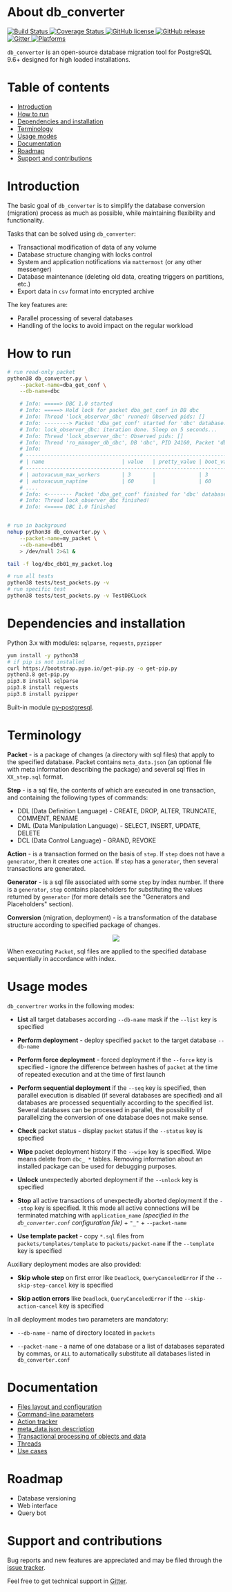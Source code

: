 # About db_converter

<p align="left">
	<a href="https://travis-ci.com/masterlee998/db_converter">
		<img alt="Build Status" src="https://travis-ci.com/masterlee998/db_converter.svg?branch=master">
	</a>
	<a href="https://coveralls.io/github/masterlee998/db_converter?branch=master">
		<img alt="Coverage Status" src="https://coveralls.io/repos/github/masterlee998/db_converter/badge.svg?branch=master">
	</a>
	<a href="https://github.com/masterlee998/db_converter/blob/master/LICENSE">
		<img alt="GitHub license" src="https://img.shields.io/github/license/masterlee998/db_converter.svg">
	</a>
    <a href="https://github.com/masterlee998/db_converter/releases">
        <img alt="GitHub release" src="https://img.shields.io/github/v/release/masterlee998/db_converter.svg">
    </a>
    <a href="https://gitter.im/db_converter/community?utm_source=badge&utm_medium=badge&utm_campaign=pr-badge">
        <img alt="Gitter" src="https://badges.gitter.im/db_converter/community.svg">
    </a>
    <a href="#">
        <img alt="Platforms" src="https://img.shields.io/badge/platforms-Windows%20%7C%20Linux-success.svg">
    </a>
</p>

`db_converter` is an open-source database migration tool for PostgreSQL 9.6+ designed for high loaded installations.

# Table of contents

<!--ts-->
   * [Introduction](#introduction)
   * [How to run](#how-to-run)
   * [Dependencies and installation](#dependencies-and-installation)
   * [Terminology](#terminology)
   * [Usage modes](#usage-modes)
   * [Documentation](#documentation)
   * [Roadmap](#roadmap)
   * [Support and contributions](#support-and-contributions)
<!--te-->

# Introduction

The basic goal of `db_converter` is to simplify the database conversion (migration) process as much as possible, while maintaining flexibility and functionality.

Tasks that can be solved using `db_converter`:

* Transactional modification of data of any volume
* Database structure changing with locks control
* System and application notifications via `mattermost` (or any other messenger)
* Database maintenance (deleting old data, creating triggers on partitions, etc.)
* Export data in `csv` format into encrypted archive

The key features are:

* Parallel processing of several databases
* Handling of the locks to avoid impact on the regular workload

# How to run

```bash
# run read-only packet
python38 db_converter.py \
	--packet-name=dba_get_conf \
	--db-name=dbc

	# Info: =====> DBC 1.0 started
	# Info: =====> Hold lock for packet dba_get_conf in DB dbc
	# Info: Thread 'lock_observer_dbc' runned! Observed pids: []
	# Info: --------> Packet 'dba_get_conf' started for 'dbc' database!
	# Info: lock_observer_dbc: iteration done. Sleep on 5 seconds...
	# Info: Thread 'lock_observer_dbc': Observed pids: []
	# Info: Thread 'ro_manager_db_dbc', DB 'dbc', PID 24160, Packet 'dba_get_conf', ...
	# Info:
	# ---------------------------------------------------------------------------
	# | name                         | value   | pretty_value | boot_val | unit |
	# ---------------------------------------------------------------------------
	# | autovacuum_max_workers       | 3       |              | 3        | None |
	# | autovacuum_naptime           | 60      |              | 60       | s    |
	# ....
	# Info: <-------- Packet 'dba_get_conf' finished for 'dbc' database!
	# Info: Thread lock_observer_dbc finished!
	# Info: <===== DBC 1.0 finished


# run in background
nohup python38 db_converter.py \
	--packet-name=my_packet \
	--db-name=db01
    > /dev/null 2>&1 &

tail -f log/dbc_db01_my_packet.log

# run all tests
python38 tests/test_packets.py -v
# run specific test
python38 tests/test_packets.py -v TestDBCLock
```

# Dependencies and installation

Python 3.x with modules: `sqlparse`, `requests`, `pyzipper`

```bash
yum install -y python38
# if pip is not installed
curl https://bootstrap.pypa.io/get-pip.py -o get-pip.py
python3.8 get-pip.py
pip3.8 install sqlparse
pip3.8 install requests
pip3.8 install pyzipper
```

Built-in module [py-postgresql](https://github.com/python-postgres/fe).

# Terminology

**Packet** - is a package of changes (a directory with sql files) that apply to the specified database. Packet contains `meta_data.json` (an optional file with meta information describing the package) and several sql files in `XX_step.sql` format.

**Step** - is a sql file, the contents of which are executed in one transaction, and containing the following types of commands:

* DDL (Data Definition Language) - CREATE, DROP, ALTER, TRUNCATE, COMMENT, RENAME
* DML (Data Manipulation Language) - SELECT, INSERT, UPDATE, DELETE
* DCL (Data Control Language) - GRAND, REVOKE

**Action** - is a transaction formed on the basis of `step`. If `step` does not have a `generator`, then it creates one `action`. If `step` has a `generator`, then several transactions are generated.

**Generator** - is a sql file associated with some `step` by index number. If there is a `generator`, `step` contains placeholders for substituting the values ​​returned by `generator` (for more details see the "Generators and Placeholders" section).

**Conversion** (migration, deployment) - is a transformation of the database structure according to specified package of changes.

<p align="center">
  <img src="doc/dbc_common_flow.png">
</p>


When executing `Packet`, sql files are applied to the specified database sequentially in accordance with index.

# Usage modes

`db_convertrer` works in the following modes:

* **List** all target databases according `--db-name` mask if the `--list` key is specified

* **Perform deployment** - deploy specified `packet` to the target database `--db-name`

* **Perform force deployment** - forced deployment if the `--force` key is specified - ignore the difference between hashes of `packet` at the time of repeated execution and at the time of first launch

* **Perform sequential deployment** if the `--seq` key is specified, then parallel execution is disabled (if several databases are specified) and all databases are processed sequentially according to the specified list. Several databases can be processed in parallel, the possibility of parallelizing the conversion of one database does not make sense.

* **Check** packet status - display `packet` status if the `--status` key is specified

* **Wipe** packet deployment history if the `--wipe` key is specified. Wipe means delete from  `dbc_ *` tables. Removing information about an installed package can be used for debugging purposes.

* **Unlock** unexpectedly aborted deployment if the `--unlock` key is specified

* **Stop** all active transactions of unexpectedly aborted deployment if the `--stop` key is specified. It this mode all active connections will be terminated matching with `application_name` *(specified in the `db_converter.conf` configuration file)* + `"_"` + `--packet-name`

* **Use template packet** - copy `*.sql` files from `packets/templates/template` to `packets/packet-name` if the `--template` key is specified

Auxiliary deployment modes are also provided:

* **Skip whole step** on first error like `Deadlock`, `QueryCanceledError` if the `--skip-step-cancel` key is specified

* **Skip action errors** like `Deadlock`, `QueryCanceledError` if the `--skip-action-cancel` key is specified

In all deployment modes two parameters are mandatory:

* `--db-name` - name of directory located in `packets`

* `--packet-name` - a name of one database or a list of databases separated by commas, or `ALL` to automatically substitute all databases listed in `db_converter.conf`

# Documentation

<!--ts-->
   * [Files layout and configuration](https://github.com/masterlee998/db_converter/wiki/Files-layout-and-configuration)
   * [Command-line parameters](https://github.com/masterlee998/db_converter/wiki/Command-line-parameters)
   * [Action tracker](https://github.com/masterlee998/db_converter/wiki/Action-tracker)
   * [meta_data.json description](https://github.com/masterlee998/db_converter/wiki/meta_data.json-description)
   * [Transactional processing of objects and data](https://github.com/masterlee998/db_converter/wiki/Transactional-processing-of-objects-and-data)
   * [Threads](https://github.com/masterlee998/db_converter/wiki/Threads)
   * [Use cases](https://github.com/masterlee998/db_converter/wiki/Use-cases)
<!--te-->

# Roadmap

* Database versioning
* Web interface
* Query bot

# Support and contributions

Bug reports and new features are appreciated and may be filed through the [issue tracker](https://github.com/masterlee998/db_converter/issues).

Feel free to get technical support in [Gitter](https://gitter.im/db_converter/community?utm_source=badge&utm_medium=badge&utm_campaign=pr-badge).
